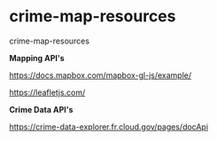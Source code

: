 # crime-map-resources
crime-map-resources

**Mapping API's**

https://docs.mapbox.com/mapbox-gl-js/example/

https://leafletjs.com/

**Crime Data API's**

https://crime-data-explorer.fr.cloud.gov/pages/docApi
